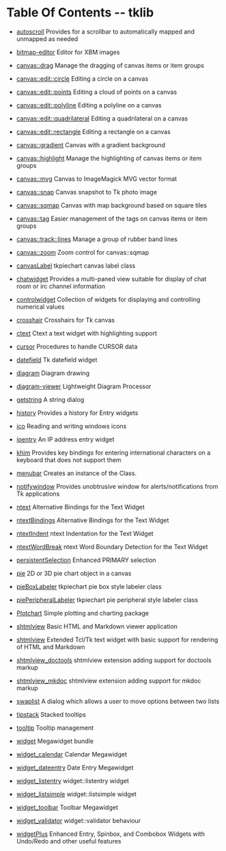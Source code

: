 
[//000000001]: # (Table of contents generated by tcllib/doctools/toc with format 'markdown')

# Table Of Contents \-\- tklib

  - [autoscroll](tklib/files/modules/autoscroll/autoscroll\.md) Provides for a scrollbar to automatically mapped and unmapped as needed

  - [bitmap\-editor](tklib/files/apps/bitmap\-editor\.md) Editor for XBM images

  - [canvas::drag](tklib/files/modules/canvas/canvas\_drag\.md) Manage the dragging of canvas items or item groups

  - [canvas::edit::circle](tklib/files/modules/canvas/canvas\_ecircle\.md) Editing a circle on a canvas

  - [canvas::edit::points](tklib/files/modules/canvas/canvas\_epoints\.md) Editing a cloud of points on a canvas

  - [canvas::edit::polyline](tklib/files/modules/canvas/canvas\_epolyline\.md) Editing a polyline on a canvas

  - [canvas::edit::quadrilateral](tklib/files/modules/canvas/canvas\_equad\.md) Editing a quadrilateral on a canvas

  - [canvas::edit::rectangle](tklib/files/modules/canvas/canvas\_erectangle\.md) Editing a rectangle on a canvas

  - [canvas::gradient](tklib/files/modules/canvas/canvas\_gradient\.md) Canvas with a gradient background

  - [canvas::highlight](tklib/files/modules/canvas/canvas\_highlight\.md) Manage the highlighting of canvas items or item groups

  - [canvas::mvg](tklib/files/modules/canvas/canvas\_mvg\.md) Canvas to ImageMagick MVG vector format

  - [canvas::snap](tklib/files/modules/canvas/canvas\_snap\.md) Canvas snapshot to Tk photo image

  - [canvas::sqmap](tklib/files/modules/canvas/canvas\_sqmap\.md) Canvas with map background based on square tiles

  - [canvas::tag](tklib/files/modules/canvas/canvas\_tags\.md) Easier management of the tags on canvas items or item groups

  - [canvas::track::lines](tklib/files/modules/canvas/canvas\_trlines\.md) Manage a group of rubber band lines

  - [canvas::zoom](tklib/files/modules/canvas/canvas\_zoom\.md) Zoom control for canvas::sqmap

  - [canvasLabel](tklib/files/modules/tkpiechart/canvaslabel\.md) tkpiechart canvas label class

  - [chatwidget](tklib/files/modules/chatwidget/chatwidget\.md) Provides a multi\-paned view suitable for display of chat room or irc channel information

  - [controlwidget](tklib/files/modules/controlwidget/controlwidget\.md) Collection of widgets for displaying and controlling numerical values

  - [crosshair](tklib/files/modules/crosshair/crosshair\.md) Crosshairs for Tk canvas

  - [ctext](tklib/files/modules/ctext/ctext\.md) Ctext a text widget with highlighting support

  - [cursor](tklib/files/modules/cursor/cursor\.md) Procedures to handle CURSOR data

  - [datefield](tklib/files/modules/datefield/datefield\.md) Tk datefield widget

  - [diagram](tklib/files/modules/diagrams/diagram\.md) Diagram drawing

  - [diagram\-viewer](tklib/files/apps/diagram\-viewer\.md) Lightweight Diagram Processor

  - [getstring](tklib/files/modules/getstring/tk\_getString\.md) A string dialog

  - [history](tklib/files/modules/history/tklib\_history\.md) Provides a history for Entry widgets

  - [ico](tklib/files/modules/ico/ico\.md) Reading and writing windows icons

  - [ipentry](tklib/files/modules/ipentry/ipentry\.md) An IP address entry widget

  - [khim](tklib/files/modules/khim/khim\.md) Provides key bindings for entering international characters on a keyboard that does not support them

  - [menubar](tklib/files/modules/menubar/menubar\.md) Creates an instance of the  Class\.

  - [notifywindow](tklib/files/modules/notifywindow/notifywindow\.md) Provides unobtrusive window for alerts/notifications from Tk applications

  - [ntext](tklib/files/modules/ntext/ntext\.md) Alternative Bindings for the Text Widget

  - [ntextBindings](tklib/files/modules/ntext/ntextBindings\.md) Alternative Bindings for the Text Widget

  - [ntextIndent](tklib/files/modules/ntext/ntextIndent\.md) ntext Indentation for the Text Widget

  - [ntextWordBreak](tklib/files/modules/ntext/ntextWordBreak\.md) ntext Word Boundary Detection for the Text Widget

  - [persistentSelection](tklib/files/modules/persistentSelection/persistentSelection\.md) Enhanced PRIMARY selection

  - [pie](tklib/files/modules/tkpiechart/pie\.md) 2D or 3D pie chart object in a canvas

  - [pieBoxLabeler](tklib/files/modules/tkpiechart/pieboxlabeler\.md) tkpiechart pie box style labeler class

  - [piePeripheralLabeler](tklib/files/modules/tkpiechart/pieperipherallabeler\.md) tkpiechart pie peripheral style labeler class

  - [Plotchart](tklib/files/modules/plotchart/plotchart\.md) Simple plotting and charting package

  - [shtmlview](tklib/files/apps/shtmlview\.md) Basic HTML and Markdown viewer application

  - [shtmlview](tklib/files/modules/shtmlview/shtmlview\.md) Extended Tcl/Tk text widget with basic support for rendering of HTML and Markdown

  - [shtmlview\_doctools](tklib/files/modules/shtmlview/shtmlview\-doctools\.md) shtmlview extension adding support for doctools markup

  - [shtmlview\_mkdoc](tklib/files/modules/shtmlview/shtmlview\-mkdoc\.md) shtmlview extension adding support for mkdoc markup

  - [swaplist](tklib/files/modules/swaplist/swaplist\.md) A dialog which allows a user to move options between two lists

  - [tipstack](tklib/files/modules/tooltip/tipstack\.md) Stacked tooltips

  - [tooltip](tklib/files/modules/tooltip/tooltip\.md) Tooltip management

  - [widget](tklib/files/modules/widget/widget\.md) Megawidget bundle

  - [widget\_calendar](tklib/files/modules/widget/widget\_calendar\.md) Calendar Megawidget

  - [widget\_dateentry](tklib/files/modules/widget/widget\_dateentry\.md) Date Entry Megawidget

  - [widget\_listentry](tklib/files/modules/widgetl/widget\_listentry\.md) widget::listentry widget

  - [widget\_listsimple](tklib/files/modules/widgetl/widget\_listsimple\.md) widget::listsimple widget

  - [widget\_toolbar](tklib/files/modules/widget/widget\_toolbar\.md) Toolbar Megawidget

  - [widget\_validator](tklib/files/modules/widgetv/widget\_validator\.md) widget::validator behaviour

  - [widgetPlus](tklib/files/modules/widgetPlus/widgetPlus\.md) Enhanced Entry, Spinbox, and Combobox Widgets with Undo/Redo and other useful features
